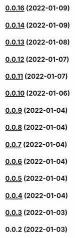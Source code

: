 ## [0.0.16](https://github.com/Code-Faster/codefaster-dubbo-template/compare/v0.0.14...v0.0.16) (2022-01-09)



## [0.0.14](https://github.com/Code-Faster/codefaster-dubbo-template/compare/v0.0.13...v0.0.14) (2022-01-09)



## [0.0.13](https://github.com/Code-Faster/codefaster-dubbo-template/compare/v0.0.12...v0.0.13) (2022-01-08)



## [0.0.12](https://github.com/Code-Faster/codefaster-dubbo-template/compare/v0.0.11...v0.0.12) (2022-01-07)



## [0.0.11](https://github.com/Code-Faster/codefaster-dubbo-template/compare/v0.0.10...v0.0.11) (2022-01-07)



## [0.0.10](https://github.com/Code-Faster/codefaster-dubbo-template/compare/v0.0.9...v0.0.10) (2022-01-06)



## [0.0.9](https://github.com/Code-Faster/codefaster-dubbo-template/compare/v0.0.8...v0.0.9) (2022-01-04)



## [0.0.8](https://github.com/Code-Faster/codefaster-dubbo-template/compare/v0.0.7...v0.0.8) (2022-01-04)



## [0.0.7](https://github.com/Code-Faster/codefaster-dubbo-template/compare/v0.0.6...v0.0.7) (2022-01-04)



## [0.0.6](https://github.com/Code-Faster/codefaster-dubbo-template/compare/v0.0.5...v0.0.6) (2022-01-04)



## [0.0.5](https://github.com/Code-Faster/codefaster-dubbo-template/compare/v0.0.4...v0.0.5) (2022-01-04)



## [0.0.4](https://github.com/Code-Faster/codefaster-dubbo-template/compare/v0.0.3...v0.0.4) (2022-01-04)



## [0.0.3](https://github.com/Code-Faster/codefaster-dubbo-template/compare/v0.0.2...v0.0.3) (2022-01-03)



## 0.0.2 (2022-01-03)



